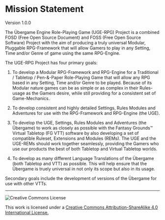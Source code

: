 # Mission Statement

Version 1.0.0

The Übergame Engine Role-Playing Game (UGE-RPG) Project is a combined FOSD (Free Open Source Document) and FOSS (Free Open Source Software) Project with the aim of producing a truly universal Modular, Pluggable RPG-Framework that will allow Gamers to play in any Setting, Time and/or Genre of game using the same RPG-Engine.

The UGE-RPG Project has four primary goals:

1. To develop a Modular RPG-Framework and RPG-Engine for a Traditional / Tabletop / Pen-&-Paper Role-Playing Game that will allow any RPG based in any Setting, Time and/or Genre to be played. Because of its Modular nature games can be as simple or as complex in their Rules-usage as the Gamers desire, while still providing for a consistent set of Game-Mechanics.

2. To develop consistent and highly detailed Settings, Rules Modules and Adventures for use with the RPG-Framework and RPG-Engine (the UGE).

3. To develop the UGE, Settings, Rules Modules and Adventures (the Übergame) to work as closely as possible with the Fantasy Grounds&trade; Virtual Tabletop (FG VTT) software by also developing a set of compatible Ruleset, Extensions and Modules (REMs). The UGE and the UGE-REMs should work together seamlessly, providing the Gamers who use our products the best of both Tabletop and Virtual Tabletop worlds.

4. To develop as many different Language Translations of the Übergame (both Tabletop and VTT) as possible. This will help ensure that the Übergame is truely universal in not only its scope but also in its usage.

Secondary goals include the development of versions of the Übergame for use with other VTTs.

---

![Creative Commons License](https://i.creativecommons.org/l/by-sa/4.0/88x31.png "Creative Commons License")

This work is licensed under a [Creative Commons Attribution-ShareAlike 4.0 International License.](https://creativecommons.org/licenses/by-sa/4.0/)
